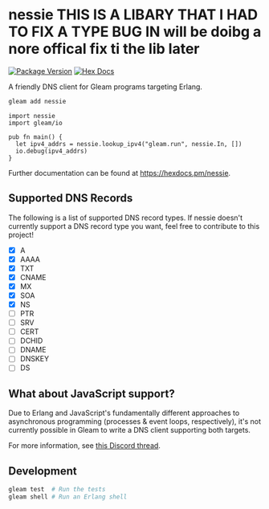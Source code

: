 # nessie THIS IS A LIBARY THAT I HAD TO FIX A TYPE BUG IN will be doibg a nore offical fix ti the lib later

[![Package Version](https://img.shields.io/hexpm/v/nessie)](https://hex.pm/packages/nessie)
[![Hex Docs](https://img.shields.io/badge/hex-docs-ffaff3)](https://hexdocs.pm/nessie/)

A friendly DNS client for Gleam programs targeting Erlang.

```sh
gleam add nessie
```

```gleam
import nessie
import gleam/io

pub fn main() {
  let ipv4_addrs = nessie.lookup_ipv4("gleam.run", nessie.In, [])
  io.debug(ipv4_addrs)
}
```

Further documentation can be found at <https://hexdocs.pm/nessie>.

## Supported DNS Records

The following is a list of supported DNS record types. If
nessie doesn't currently support a DNS record type you want, feel free to contribute
to this project!

- [x] A
- [x] AAAA
- [x] TXT
- [x] CNAME
- [x] MX
- [x] SOA
- [x] NS
- [ ] PTR
- [ ] SRV
- [ ] CERT
- [ ] DCHID
- [ ] DNAME
- [ ] DNSKEY
- [ ] DS

## What about JavaScript support?

Due to Erlang and JavaScript's fundamentally different approaches
to asynchronous programming (processes & event loops, respectively),
it's not currently possible in Gleam to write a DNS client supporting
both targets.

For more information, see [this Discord thread](https://discord.com/channels/768594524158427167/1224351163797868575). 

## Development

```sh
gleam test  # Run the tests
gleam shell # Run an Erlang shell
```
